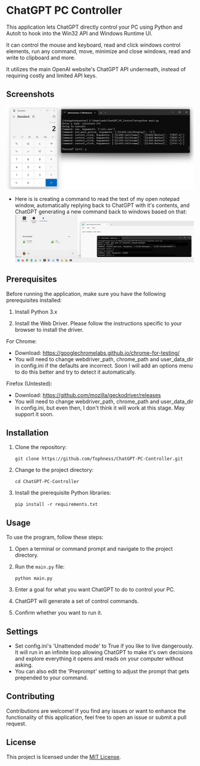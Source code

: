 # ChatGPT PC Controller

This application lets ChatGPT directly control your PC using Python and AutoIt to hook into the Win32 API and Windows Runtime UI.

It can control the mouse and keyboard, read and click windows control elements, run any command, move, minimize and close windows, read and write to clipboard and more.

It utilizes the main OpenAI website's ChatGPT API underneath, instead of requiring costly and limited API keys.

## Screenshots
![ChatGPT PC Controller](assets/screenshot.jpg?raw=true)
- Here is is creating a command to read the text of my open notepad window, automatically replying back to ChatGPT with it's contents, and ChatGPT generating a new command back to windows based on that:
![ChatGPT PC Controller performing input and output ](assets/screenshot_in_out.jpg?raw=true)

## Prerequisites

Before running the application, make sure you have the following prerequisites installed:

1. Install Python 3.x

2. Install the Web Driver. Please follow the instructions specific to your browser to install the driver.

For Chrome:
- Download: https://googlechromelabs.github.io/chrome-for-testing/
- You will need to change webdriver_path, chrome_path and user_data_dir in config.ini if the defaults are incorrect. Soon I will add an options menu to do this better and try to detect it automatically.

Firefox (Untested):
- Download: https://github.com/mozilla/geckodriver/releases
- You will need to change webdriver_path, chrome_path and user_data_dir in config.ini, but even then, I don't think it will work at this stage. May support it soon.

## Installation

1. Clone the repository:

   ```shell
   git clone https://github.com/Tophness/ChatGPT-PC-Controller.git
   ```

2. Change to the project directory:

   ```shell
   cd ChatGPT-PC-Controller
   ```

3. Install the prerequisite Python libraries:

   ```shell
   pip install -r requirements.txt
   ```

## Usage

To use the program, follow these steps:

1. Open a terminal or command prompt and navigate to the project directory.

2. Run the `main.py` file:

   ```shell
   python main.py
   ```

3. Enter a goal for what you want ChatGPT to do to control your PC.

4. ChatGPT will generate a set of control commands.

5. Confirm whether you want to run it.

## Settings
- Set config.ini's 'Unattended mode' to True if you like to live dangerously. It will run in an infinite loop allowing ChatGPT to make it's own decisions and explore everything it opens and reads on your computer without asking.
- You can also edit the 'Preprompt' setting to adjust the prompt that gets prepended to your command.

## Contributing

Contributions are welcome! If you find any issues or want to enhance the functionality of this application, feel free to open an issue or submit a pull request.

## License

This project is licensed under the [MIT License](LICENSE).
